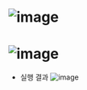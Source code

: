 ![image](https://github.com/JEONGSEJIN/DataStructure/assets/41496585/616f6675-892d-4eba-ada4-9f809a1b04b2)
=====
![image](https://github.com/JEONGSEJIN/DataStructure/assets/41496585/3f826584-763a-49f5-ac23-d029cda57bdf)
=====
- 실행 결과
![image](https://github.com/JEONGSEJIN/DataStructure/assets/41496585/be693515-b961-4807-b54d-0570a8ca69d9)

